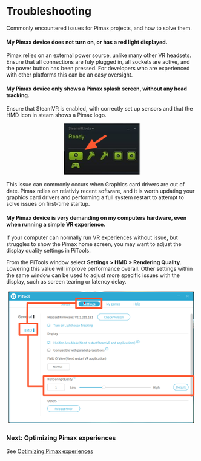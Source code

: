 # Troubleshooting

Commonly encountered issues for Pimax projects, and how to solve them.

#### My Pimax device does not turn on, or has a red light displayed.

Pimax relies on an external power source, unlike many other VR headsets. Ensure that all connections are fuly plugged in, all sockets are active, and the power button has been pressed. For developers who are experienced with other platforms this can be an easy oversight.

#### My Pimax device only shows a Pimax splash screen, without any head tracking.

Ensure that SteamVR is enabled, with correctly set up sensors and that the HMD icon in steam shows a Pimax logo.

<p align="center">
  <img alt="Pimax Logo" width="200px" src="assets/PimaxSteamLogo.png">
</p>

This issue can commonly occurs when Graphics card drivers are out of date. Pimax relies on relativly recent software, and it is worth updating your graphics card drivers and performing a full system restart to attempt to solve issues on first-time startup.

#### My Pimax device is very demanding on my computers hardware, even when running a simple VR experience.

If your computer can normally run VR experiences without issue, but struggles to show the Pimax home screen, you may want to adjust the display quality settings in PiTools.

From the PiTools window select **Settings > HMD > Rendering Quality**. Lowering this value will improve performance overall. Other settings within the same window can be used to adjust more specific issues with the display, such as screen tearing or latency delay.

<p align="center">
  <img alt="PiTools settings" width="500px" src="assets/RenderQuality.png">
</p>

### Next: Optimizing Pimax experiences

See [Optimizing Pimax experiences](/docs/optimizing-pimax-experiences.md)
